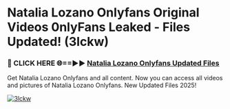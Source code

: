 # Natalia Lozano Onlyfans Original Videos 0nlyFans Leaked - Files Updated! (3lckw)

<h3>🔴 CLICK HERE 🌐==►► <a href="https://tinyurl.com/2jnfzry5" rel="nofollow">Natalia Lozano Onlyfans Updated Files</a></h3>

Get Natalia Lozano Onlyfans and all content. Now you can access all videos and pictures of Natalia Lozano Onlyfans. New Updated Files 2025!

[![3lckw](https://i.imgur.com/GyGTBgg.gif)](https://tinyurl.com/2jnfzry5)
